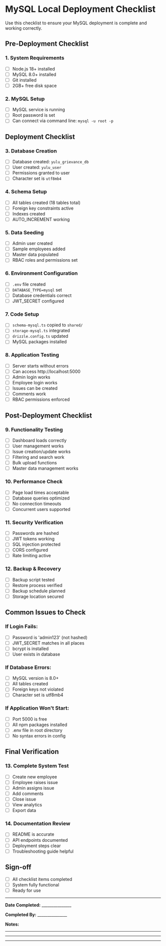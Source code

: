 # MySQL Local Deployment Checklist

Use this checklist to ensure your MySQL deployment is complete and working correctly.

## Pre-Deployment Checklist

### 1. System Requirements
- [ ] Node.js 18+ installed
- [ ] MySQL 8.0+ installed
- [ ] Git installed
- [ ] 2GB+ free disk space

### 2. MySQL Setup
- [ ] MySQL service is running
- [ ] Root password is set
- [ ] Can connect via command line: `mysql -u root -p`

## Deployment Checklist

### 3. Database Creation
- [ ] Database created: `yulu_grievance_db`
- [ ] User created: `yulu_user`
- [ ] Permissions granted to user
- [ ] Character set is `utf8mb4`

### 4. Schema Setup
- [ ] All tables created (18 tables total)
- [ ] Foreign key constraints active
- [ ] Indexes created
- [ ] AUTO_INCREMENT working

### 5. Data Seeding
- [ ] Admin user created
- [ ] Sample employees added
- [ ] Master data populated
- [ ] RBAC roles and permissions set

### 6. Environment Configuration
- [ ] `.env` file created
- [ ] `DATABASE_TYPE=mysql` set
- [ ] Database credentials correct
- [ ] JWT_SECRET configured

### 7. Code Setup
- [ ] `schema-mysql.ts` copied to `shared/`
- [ ] `storage-mysql.ts` integrated
- [ ] `drizzle.config.ts` updated
- [ ] MySQL packages installed

### 8. Application Testing
- [ ] Server starts without errors
- [ ] Can access http://localhost:5000
- [ ] Admin login works
- [ ] Employee login works
- [ ] Issues can be created
- [ ] Comments work
- [ ] RBAC permissions enforced

## Post-Deployment Checklist

### 9. Functionality Testing
- [ ] Dashboard loads correctly
- [ ] User management works
- [ ] Issue creation/update works
- [ ] Filtering and search work
- [ ] Bulk upload functions
- [ ] Master data management works

### 10. Performance Check
- [ ] Page load times acceptable
- [ ] Database queries optimized
- [ ] No connection timeouts
- [ ] Concurrent users supported

### 11. Security Verification
- [ ] Passwords are hashed
- [ ] JWT tokens working
- [ ] SQL injection protected
- [ ] CORS configured
- [ ] Rate limiting active

### 12. Backup & Recovery
- [ ] Backup script tested
- [ ] Restore process verified
- [ ] Backup schedule planned
- [ ] Storage location secured

## Common Issues to Check

### If Login Fails:
- [ ] Password is 'admin123' (not hashed)
- [ ] JWT_SECRET matches in all places
- [ ] bcrypt is installed
- [ ] User exists in database

### If Database Errors:
- [ ] MySQL version is 8.0+
- [ ] All tables created
- [ ] Foreign keys not violated
- [ ] Character set is utf8mb4

### If Application Won't Start:
- [ ] Port 5000 is free
- [ ] All npm packages installed
- [ ] .env file in root directory
- [ ] No syntax errors in config

## Final Verification

### 13. Complete System Test
- [ ] Create new employee
- [ ] Employee raises issue
- [ ] Admin assigns issue
- [ ] Add comments
- [ ] Close issue
- [ ] View analytics
- [ ] Export data

### 14. Documentation Review
- [ ] README is accurate
- [ ] API endpoints documented
- [ ] Deployment steps clear
- [ ] Troubleshooting guide helpful

## Sign-off

- [ ] All checklist items completed
- [ ] System fully functional
- [ ] Ready for use

---

**Date Completed:** _______________

**Completed By:** _______________

**Notes:**
_________________________________
_________________________________
_________________________________
